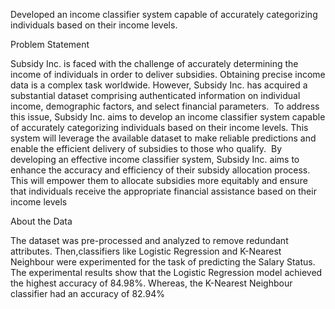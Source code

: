 Developed an income classifier system capable of accurately categorizing individuals based on their income levels.

Problem Statement

Subsidy Inc. is faced with the challenge of accurately determining the income of individuals in order to deliver subsidies. Obtaining precise income data is a complex task worldwide. However, Subsidy Inc. has acquired a substantial dataset comprising authenticated information on individual income, demographic factors, and select financial parameters.  To address this issue, Subsidy Inc. aims to develop an income classifier system capable of accurately categorizing individuals based on their income levels. This system will leverage the available dataset to make reliable predictions and enable the efficient delivery of subsidies to those who qualify.  By developing an effective income classifier system, Subsidy Inc. aims to enhance the accuracy and efficiency of their subsidy allocation process. This will empower them to allocate subsidies more equitably and ensure that individuals receive the appropriate financial assistance based on their income levels

About the Data
 


The dataset was pre-processed and analyzed to remove redundant attributes. Then,classifiers like Logistic Regression and K-Nearest Neighbour were experimented for the task of predicting the Salary Status. The experimental results show that the Logistic Regression model achieved the highest accuracy of 84.98%. Whereas, the K-Nearest Neighbour classifier had an accuracy of 82.94%
